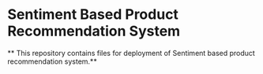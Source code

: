 # Sentiment Based Product Recommendation System
** This repository contains files for deployment of Sentiment based product recommendation system.**
